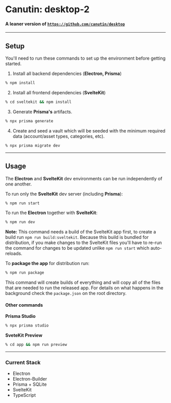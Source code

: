 # Canutin: desktop-2

#### A leaner version of [`https://github.com/canutin/desktop`](https://github.com/canutin/desktop)

---

## Setup

You'll need to run these commands to set up the environment before getting started.

1. Install all backend dependencies (**Electron, Prisma**)

```bash
% npm install
```

2. Install all frontend dependencies (**SvelteKit**)

```bash
% cd sveltekit && npm install
```

3. Generate **Prisma's** artifacts.

```bash
% npx prisma generate
```

4. Create and seed a vault which will be seeded with the minimum required data (account/asset types, categories, etc).

```bash
% npx prisma migrate dev
```

---

## Usage

The **Electron** and **SvelteKit** dev environments can be run independently of one another.

To run only the **SvelteKit** dev server (including **Prisma**):

```bash
% npm run start
```

To run the **Electron** together with **SvelteKit**:

```bash
% npm run dev
```

**Note:** This command needs a build of the SvelteKit app first, to create a build run `npm run build:sveltekit`. Because this build is bundled for distribution, if you make changes to the SvelteKit files you'll have to re-run the command for changes to be updated unlike `npm run start` which auto-reloads.

To **package the app** for distribution run:

```bash
% npm run package
```

This command will create builds of everything and will copy all of the files that are needed to run the released app. For details on what happens in the background check the `package.json` on the root directory.

#### Other commands

**Prisma Studio**

```bash
% npx prisma studio
```

**SveteKit Preview**

```bash
% cd app && npm run preview
```

---

### Current Stack

- Electron
- Electron-Builder
- Prisma + SQLite
- SvelteKit
- TypeScript
